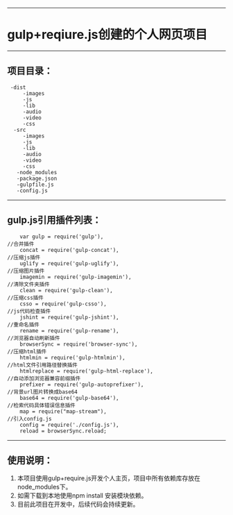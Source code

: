 ---
# gulp+reqiure.js创建的个人网页项目

***

## 项目目录：

 	 -dist                        
         -images                 
         -js
         -lib
         -audio
         -video
         -css
      -src
         -images
         -js
         -lib
         -audio
         -video
         -css
       -node_modules
       -package.json
       -gulpfile.js
       -config.js
 	
***
## gulp.js引用插件列表：
``` stylus
	var gulp = require('gulp'),
//合并插件
    concat = require('gulp-concat'),
//压缩js插件
    uglify = require('gulp-uglify'),
//压缩图片插件
    imagemin = require('gulp-imagemin'),
//清除文件夹插件
    clean = require('gulp-clean'),
//压缩css插件
    csso = require('gulp-csso'),
//js代码检查插件
    jshint = require('gulp-jshint'),
//重命名插件
    rename = require('gulp-rename'),
//浏览器自动刷新插件
    browserSync = require('browser-sync'),
//压缩html插件
    htmlmin = require('gulp-htmlmin'),
//html文件引用路径替换插件
    htmlreplace = require('gulp-html-replace'),
//自动添加浏览器兼容前缀插件
    prefixer = require('gulp-autoprefixer'),
//背景url图片转换成base64
    base64 = require('gulp-base64'),
//检索代码具体错误信息插件
    map = require("map-stream"),
//引入config.js
    config = require('./config.js'),
    reload = browserSync.reload;
```
***

## 使用说明：

 1. 本项目使用gulp+require.js开发个人主页，项目中所有依赖库存放在node_modules下。
 2. 如需下载到本地使用npm install 安装模块依赖。
 3. 目前此项目在开发中，后续代码会持续更新。

